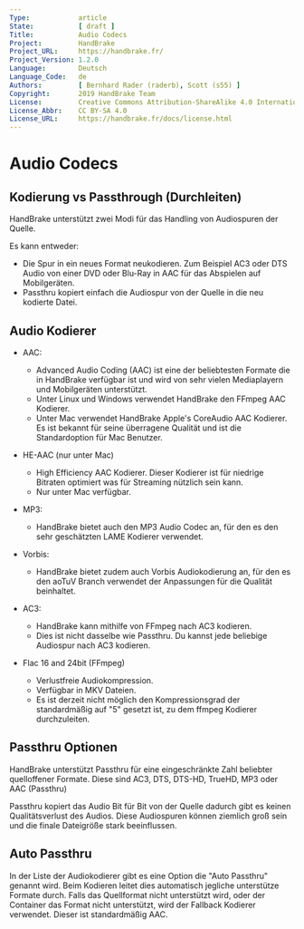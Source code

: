 ```yaml
---
Type:            article
State:           [ draft ]
Title:           Audio Codecs
Project:         HandBrake
Project_URL:     https://handbrake.fr/
Project_Version: 1.2.0
Language:        Deutsch
Language_Code:   de
Authors:         [ Bernhard Rader (raderb), Scott (s55) ]
Copyright:       2019 HandBrake Team
License:         Creative Commons Attribution-ShareAlike 4.0 International
License_Abbr:    CC BY-SA 4.0
License_URL:     https://handbrake.fr/docs/license.html
---
```


Audio Codecs
============

Kodierung vs Passthrough (Durchleiten)
-----------------------

HandBrake unterstützt zwei Modi für das Handling von Audiospuren der Quelle.

Es kann entweder:

-   Die Spur in ein neues Format neukodieren. Zum Beispiel AC3 oder DTS Audio von einer DVD oder Blu-Ray in AAC für das Abspielen auf Mobilgeräten.
-   Passthru kopiert einfach die Audiospur von der Quelle in die neu kodierte Datei.

Audio Kodierer
--------------

-   AAC:
    -   Advanced Audio Coding (AAC) ist eine der beliebtesten Formate die in HandBrake verfügbar ist und wird von sehr vielen Mediaplayern und Mobilgeräten unterstützt.
    -   Unter Linux und Windows verwendet HandBrake den FFmpeg AAC Kodierer.
    -   Unter Mac verwendet HandBrake Apple's CoreAudio AAC Kodierer. Es ist bekannt für seine überragene Qualität und ist die Standardoption für Mac Benutzer.

-   HE-AAC (nur unter Mac)
    -   High Efficiency AAC Kodierer. Dieser Kodierer ist für niedrige Bitraten optimiert was für Streaming nützlich sein kann.
    -   Nur unter Mac verfügbar.

-   MP3:
    -   HandBrake bietet auch den MP3 Audio Codec an, für den es den sehr geschätzten LAME Kodierer verwendet.

-   Vorbis:
    -   HandBrake bietet zudem auch Vorbis Audiokodierung an, für den es den aoTuV Branch verwendet der Anpassungen für die Qualität beinhaltet.

-   AC3:
    -   HandBrake kann mithilfe von FFmpeg nach AC3 kodieren.
    -   Dies ist nicht dasselbe wie Passthru. Du kannst jede beliebige Audiospur nach AC3 kodieren.

-   Flac 16 and 24bit (FFmpeg)
    -   Verlustfreie Audiokompression.
    -   Verfügbar in MKV Dateien.
    -   Es ist derzeit nicht möglich den Kompressionsgrad der standardmäßig auf "5" gesetzt ist, zu dem ffmpeg Kodierer durchzuleiten.
 

Passthru Optionen
-----------------
HandBrake unterstützt Passthru für eine eingeschränkte Zahl beliebter quelloffener Formate.
Diese sind AC3, DTS, DTS-HD, TrueHD, MP3 oder AAC (Passthru)

Passthru kopiert das Audio Bit für Bit von der Quelle dadurch gibt es keinen Qualitätsverlust des Audios.
Diese Audiospuren können ziemlich groß sein und die finale Dateigröße stark beeinflussen.


Auto Passthru
-------------
In der Liste der Audiokodierer gibt es eine Option die "Auto Passthru" genannt wird. Beim Kodieren leitet dies automatisch jegliche unterstütze Formate durch. Falls das Quellformat nicht unterstützt wird, oder der Container das Format nicht unterstützt, wird der Fallback Kodierer verwendet. Dieser ist standardmäßig AAC.
